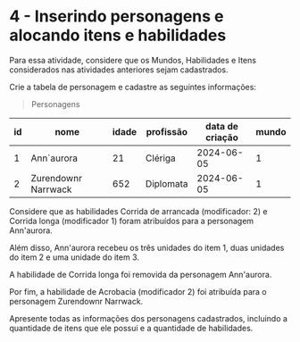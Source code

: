 # 4 - Inserindo personagens e alocando itens e habilidades

Para essa atividade, considere que os Mundos, Habilidades e Itens considerados nas atividades anteriores sejam cadastrados. 

Crie a tabela de personagem e cadastre as seguintes informações:

> Personagens

| id | nome | idade | profissão | data de criação | mundo |
| --- | --- | ---| --- | --- | --- |
| 1 | Ann`aurora | 21 | Clériga | 2024-06-05 | 1 |
| 2	| Zurendownr Narrwack | 652 | Diplomata | 2024-06-05 | 1 |

Considere que as habilidades Corrida de arrancada (modificador: 2) e Corrida longa (modificador 1) foram atribuídos para a personagem Ann'aurora.

Além disso, Ann'aurora recebeu os três unidades do item 1, duas unidades do item 2 e uma unidade do item 3. 

A habilidade de Corrida longa foi removida da personagem Ann'aurora.

Por fim, a habilidade de Acrobacia (modificador 2) foi atribuída para o personagem Zurendownr Narrwack.

Apresente todas as informações dos personagens cadastrados, incluindo a quantidade de itens que ele possui e a quantidade de habilidades.
